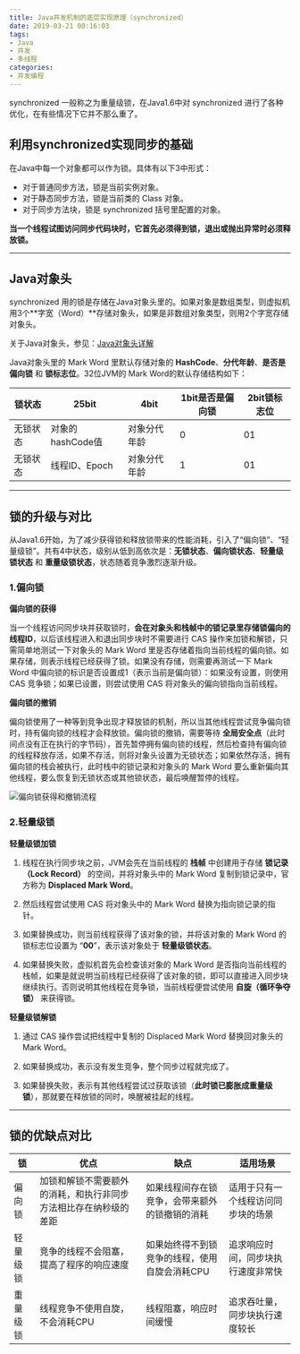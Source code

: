 ```yaml
---
title: Java并发机制的底层实现原理（synchronized）
date: 2019-03-21 00:16:03
tags:
- Java
- 并发
- 多线程
categories:
- 并发编程
---
```


synchronized 一般称之为重量级锁，在Java1.6中对 synchronized 进行了各种优化，在有些情况下它并不那么重了。

## 利用synchronized实现同步的基础

在Java中每一个对象都可以作为锁。具体有以下3中形式：
- 对于普通同步方法，锁是当前实例对象。
- 对于静态同步方法，锁是当前类的 Class 对象。
- 对于同步方法块，锁是 synchronized 括号里配置的对象。

<!-- more -->

**当一个线程试图访问同步代码块时，它首先必须得到锁，退出或抛出异常时必须释放锁。**

* * *

## Java对象头

synchronized 用的锁是存储在Java对象头里的。如果对象是数组类型，则虚拟机用3个**字宽（Word）**存储对象头，如果是非数组对象类型，则用2个字宽存储对象头。

关于Java对象头，参见：[Java对象头详解](/blog/2019/03/15/javase/java-object-head/index.html)

Java对象头里的 Mark Word 里默认存储对象的 **HashCode**、**分代年龄**、**是否是偏向锁** 和 **锁标志位**。32位JVM的 Mark Word的默认存储结构如下：

| 锁状态 | 25bit | 4bit | 1bit是否是偏向锁 | 2bit锁标志位 |
| ------ | ------ | ------ | ------| ------ |
| 无锁状态 | 对象的hashCode值 | 对象分代年龄 | 0 | 01 |
| 无锁状态 | 线程ID、Epoch | 对象分代年龄 | 1 | 01 |

* * *

## 锁的升级与对比

从Java1.6开始，为了减少获得锁和释放锁带来的性能消耗，引入了“偏向锁”、“轻量级锁”。共有4中状态，级别从低到高依次是：**无锁状态**、**偏向锁状态**、**轻量级锁状态** 和 **重量级锁状态**，状态随着竞争激烈逐渐升级。

### 1.偏向锁

**偏向锁的获得**

当一个线程访问同步块并获取锁时，**会在对象头和栈帧中的锁记录里存储锁偏向的线程ID**，以后该线程进入和退出同步块时不需要进行 CAS 操作来加锁和解锁，只需简单地测试一下对象头的 Mark Word 里是否存储着指向当前线程的偏向锁。如果存储，则表示线程已经获得了锁。如果没有存储，则需要再测试一下 Mark Word 中偏向锁的标识是否设置成1（表示当前是偏向锁）：如果没有设置，则使用 CAS 竞争锁；如果已设置，则尝试使用 CAS 将对象头的偏向锁指向当前线程。

**偏向锁的撤销**

偏向锁使用了一种等到竞争出现才释放锁的机制，所以当其他线程尝试竞争偏向锁时，持有偏向锁的线程才会释放锁。偏向锁的撤销，需要等待 **全局安全点**（此时间点没有正在执行的字节码），首先暂停拥有偏向锁的线程，然后检查持有偏向锁的线程释放存活，如果不存活，则将对象头设置为无锁状态；如果依然存活，拥有偏向锁的栈会被执行，此时栈中的锁记录和对象头的 Mark Word 要么重新偏向其他线程，要么恢复到无锁状态或其他锁状态，最后唤醒暂停的线程。

![偏向锁获得和撤销流程](/images/并发编程/java并发机制的底层实现原理二/biased-lock.png "偏向锁获得和撤销流程")

### 2.轻量级锁

**轻量级锁加锁**

1. 线程在执行同步块之前，JVM会先在当前线程的 **栈帧** 中创建用于存储 **锁记录（Lock Record）** 的空间，并将对象头中的 Mark Word 复制到锁记录中，官方称为 **Displaced Mark Word**。

2. 然后线程尝试使用 CAS 将对象头中的 Mark Word 替换为指向锁记录的指针。

3. 如果替换成功，则当前线程获得了该对象的锁，并将该对象的 Mark Word 的锁标志位设置为 “**00**”，表示该对象处于 **轻量级锁状态**。

4. 如果替换失败，虚拟机首先会检查该对象的 Mark Word 是否指向当前线程的栈帧，如果是就说明当前线程已经获得了该对象的锁，即可以直接进入同步块继续执行。否则说明其他线程在竞争锁，当前线程便尝试使用 **自旋（循环争夺锁）** 来获得锁。

**轻量级锁解锁**

1. 通过 CAS 操作尝试把线程中复制的 Displaced Mark Word 替换回对象头的 Mark Word。

2. 如果替换成功，表示没有发生竞争，整个同步过程就完成了。

3. 如果替换失败，表示有其他线程尝试过获取该锁（**此时锁已膨胀成重量级锁**），那就要在释放锁的同时，唤醒被挂起的线程。

* * *

## 锁的优缺点对比

| 锁 | 优点 | 缺点 | 适用场景 |
| ------ | ------ | ------ | ------|
| 偏向锁 | 加锁和解锁不需要额外的消耗，和执行非同步方法相比存在纳秒级的差距 | 如果线程间存在锁竞争，会带来额外的锁撤销的消耗 | 适用于只有一个线程访问同步块的场景 |
| 轻量级锁 | 竞争的线程不会阻塞，提高了程序的响应速度 | 如果始终得不到锁竞争的线程，使用自旋会消耗CPU | 追求响应时间，同步块执行速度非常快 |
| 重量级锁 | 线程竞争不使用自旋，不会消耗CPU | 线程阻塞，响应时间缓慢 | 追求吞吐量，同步块执行速度较长 |
